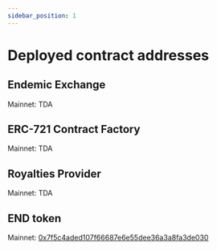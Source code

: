 ```yaml
---
sidebar_position: 1
---
```


# Deployed contract addresses

## Endemic Exchange
Mainnet: TDA

## ERC-721 Contract Factory
Mainnet: TDA

## Royalties Provider
Mainnet: TDA

## END token
Mainnet: [0x7f5c4aded107f66687e6e55dee36a3a8fa3de030](https://etherscan.io/address/0x7f5c4aded107f66687e6e55dee36a3a8fa3de030)